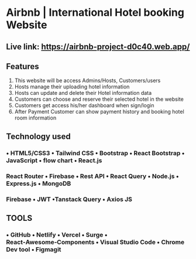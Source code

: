 # Airbnb | International Hotel booking Website
## Live link: https://airbnb-project-d0c40.web.app/

## Features
1. This website will be access Admins/Hosts, Customers/users
2. Hosts manage their uploading hotel information
3. Hosts can update and delete their Hotel information data
4. Customers can choose and reserve their selected hotel in the website
5. Customers get access his/her dashboard when sign/login
6. After Payment Customer can show payment history and booking hotel room information

## Technology used

### • HTML5/CSS3 • Tailwind CSS • Bootstrap • React Bootstrap • JavaScript • flow chart • React.js

### React Router • Firebase • Rest API • React Query • Node.js • Express.js • MongoDB

### Firebase • JWT •Tanstack Query • Axios JS

## TOOLS
### • GitHub • Netlify • Vercel • Surge • React‑Awesome‑Components • Visual Studio Code • Chrome Dev tool • Figmagit 
